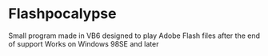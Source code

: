# Flashpocalypse
Small program made in VB6 designed to play Adobe Flash files after the end of support
Works on Windows 98SE and later
